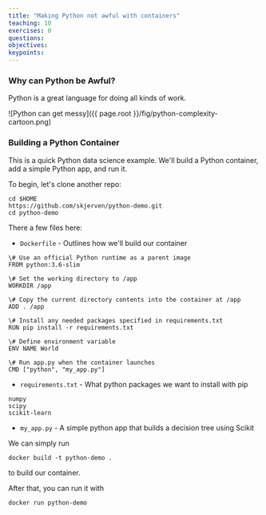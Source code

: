```yaml
---
title: "Making Python not awful with containers"
teaching: 10
exercises: 0
questions:
objectives:
keypoints:
---
```


### Why can Python be Awful? ###

Python is a great language for doing all kinds of work.

![Python can get messy]({{ page.root }}/fig/python-complexity-cartoon.png)


### Building a Python Container ###

This is a quick Python data science example.  We'll build a Python container, add a simple Python app, and run it.

To begin, let's clone another repo:

```
cd $HOME
https://github.com/skjerven/python-demo.git
cd python-demo
```

There a few files here:

* `Dockerfile` - Outlines how we'll build our container

```
\# Use an official Python runtime as a parent image
FROM python:3.6-slim

\# Set the working directory to /app
WORKDIR /app

\# Copy the current directory contents into the container at /app
ADD . /app

\# Install any needed packages specified in requirements.txt
RUN pip install -r requirements.txt

\# Define environment variable
ENV NAME World

\# Run app.py when the container launches
CMD ["python", "my_app.py"]
```

* `requirements.txt` - What python packages we want to install with pip

```
numpy
scipy
scikit-learn
```

* `my_app.py` - A simple python app that builds a decision tree using Scikit


We can simply run

```
docker build -t python-demo .
```
to build our container.

After that, you can run it with

```
docker run python-demo
```
